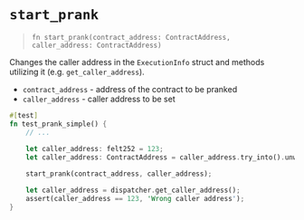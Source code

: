 # `start_prank`

> `fn start_prank(contract_address: ContractAddress, caller_address: ContractAddress)`

Changes the caller address in the `ExecutionInfo` struct and methods utilizing it (e.g. `get_caller_address`).

- `contract_address` - address of the contract to be pranked
- `caller_address` - caller address to be set

```rust
#[test]
fn test_prank_simple() {
    // ...
    
    let caller_address: felt252 = 123;
    let caller_address: ContractAddress = caller_address.try_into().unwrap();

    start_prank(contract_address, caller_address);

    let caller_address = dispatcher.get_caller_address();
    assert(caller_address == 123, 'Wrong caller address');
}
```